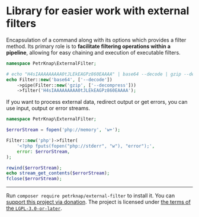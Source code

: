 # Library for easier work with external filters

Encapsulation of a command along with its options which provides a filter method.
Its primary role is to **facilitate filtering operations within a pipeline**,
allowing for easy chaining and execution of executable filters.

```php
namespace PetrKnap\ExternalFilter;

# echo "H4sIAAAAAAAAA0tJLEkEAGPz860EAAAA" | base64 --decode | gzip --decompress
echo Filter::new('base64', ['--decode'])
    ->pipe(Filter::new('gzip', ['--decompress']))
    ->filter('H4sIAAAAAAAAA0tJLEkEAGPz860EAAAA');
```

If you want to process external data, redirect output or get errors, you can use input, output or error streams.

```php
namespace PetrKnap\ExternalFilter;

$errorStream = fopen('php://memory', 'w+');

Filter::new('php')->filter(
    '<?php fputs(fopen("php://stderr", "w"), "error");',
    error: $errorStream,
);

rewind($errorStream);
echo stream_get_contents($errorStream);
fclose($errorStream);
```

---

Run `composer require petrknap/external-filter` to install it.
You can [support this project via donation](https://petrknap.github.io/donate.html).
The project is licensed under [the terms of the `LGPL-3.0-or-later`](./COPYING.LESSER).
